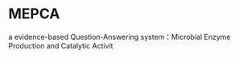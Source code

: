 # MEPCA
a evidence-based Question-Answering system：Microbial Enzyme Production and Catalytic Activit
